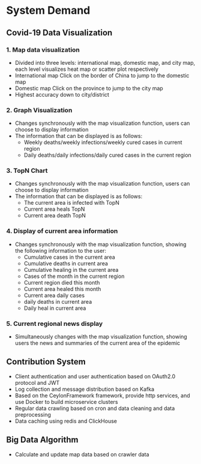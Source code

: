 # System Demand

## Covid-19 Data Visualization

### 1. Map data visualization

+ Divided into three levels: international map, domestic map, and city map, each level visualizes heat map or scatter plot respectively
+ International map Click on the border of China to jump to the domestic map
+ Domestic map Click on the province to jump to the city map
+ Highest accuracy down to city/district

### 2. Graph Visualization

+ Changes synchronously with the map visualization function, users can choose to display information
+ The information that can be displayed is as follows:
    + Weekly deaths/weekly infections/weekly cured cases in current region
    + Daily deaths/daily infections/daily cured cases in the current region

### 3. TopN Chart

+ Changes synchronously with the map visualization function, users can choose to display information
+ The information that can be displayed is as follows:
    + The current area is infected with TopN
    + Current area heals TopN
    + Current area death TopN

### 4. Display of current area information

+ Changes synchronously with the map visualization function, showing the following information to the user:
    + Cumulative cases in the current area
    + Cumulative deaths in current area
    + Cumulative healing in the current area
    + Cases of the month in the current region
    + Current region died this month
    + Current area healed this month
    + Current area daily cases
    + daily deaths in current area
    + Daily heal in current area

### 5. Current regional news display

+ Simultaneously changes with the map visualization function, showing users the news and summaries of the current area of ​​the epidemic

## Contribution System

+ Client authentication and user authentication based on OAuth2.0 protocol and JWT
+ Log collection and message distribution based on Kafka
+ Based on the CeylonFramework framework, provide http services, and use Docker to build microservice clusters
+ Regular data crawling based on cron and data cleaning and data preprocessing
+ Data caching using redis and ClickHouse

## Big Data Algorithm

+ Calculate and update map data based on crawler data